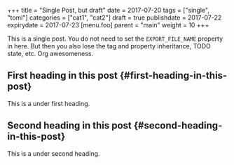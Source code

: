 +++
title = "Single Post, but draft"
date = 2017-07-20
tags = ["single", "toml"]
categories = ["cat1", "cat2"]
draft = true
publishdate = 2017-07-22
expirydate = 2017-07-23
[menu.foo]
  parent = "main"
  weight = 10
+++

This is a single post. You do not need to set the `EXPORT_FILE_NAME` property in here. But then you also lose the tag and property inheritance, TODO state, etc. Org awesomeness.


## First heading in this post {#first-heading-in-this-post}

This is a under first heading.


## Second heading in this post {#second-heading-in-this-post}

This is a under second heading.
